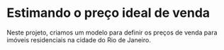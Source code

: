 # Estimando o preço ideal de venda
Neste projeto, criamos um modelo para definir os preços de venda para imóveis residenciais na cidade do Rio de Janeiro.
